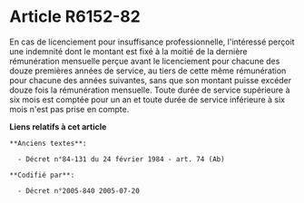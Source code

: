 # Article R6152-82

En cas de licenciement pour insuffisance professionnelle, l'intéressé perçoit une indemnité dont le montant est fixé à la
moitié de la dernière rémunération mensuelle perçue avant le licenciement pour chacune des douze premières années de service,
au tiers de cette même rémunération pour chacune des années suivantes, sans que son montant puisse excéder douze fois la
rémunération mensuelle. Toute durée de service supérieure à six mois est comptée pour un an et toute durée de service
inférieure à six mois n'est pas prise en compte.

**Liens relatifs à cet article**

	**Anciens textes**:

	  - Décret n°84-131 du 24 février 1984 - art. 74 (Ab)

	**Codifié par**:

	  - Décret n°2005-840 2005-07-20
